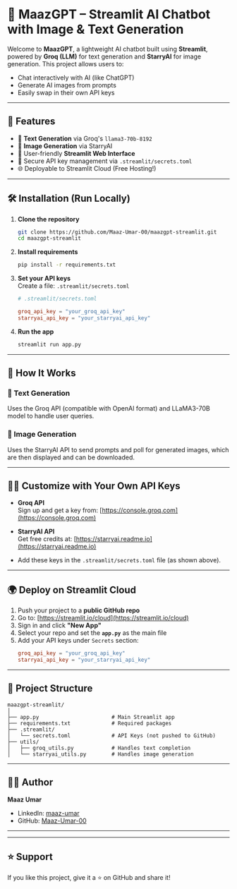 
# 🧠 MaazGPT – Streamlit AI Chatbot with Image & Text Generation

Welcome to **MaazGPT**, a lightweight AI chatbot built using **Streamlit**, powered by **Groq (LLM)** for text generation and **StarryAI** for image generation. This project allows users to:
- Chat interactively with AI (like ChatGPT)
- Generate AI images from prompts
- Easily swap in their own API keys

---

## 🚀 Features

- 🧠 **Text Generation** via Groq's `llama3-70b-8192`
- 🎨 **Image Generation** via StarryAI
- 💬 User-friendly **Streamlit Web Interface**
- 🔐 Secure API key management via `.streamlit/secrets.toml`
- 🌐 Deployable to Streamlit Cloud (Free Hosting!)



---

## 🛠️ Installation (Run Locally)

1. **Clone the repository**
   ```bash
   git clone https://github.com/Maaz-Umar-00/maazgpt-streamlit.git
   cd maazgpt-streamlit
   ```

2. **Install requirements**
   ```bash
   pip install -r requirements.txt
   ```

3. **Set your API keys**  
   Create a file: `.streamlit/secrets.toml`

   ```toml
   # .streamlit/secrets.toml

   groq_api_key = "your_groq_api_key"
   starryai_api_key = "your_starryai_api_key"
   ```

4. **Run the app**
   ```bash
   streamlit run app.py
   ```

---

## 🧠 How It Works

### 🔹 Text Generation
Uses the Groq API (compatible with OpenAI format) and LLaMA3-70B model to handle user queries.

### 🔹 Image Generation
Uses the StarryAI API to send prompts and poll for generated images, which are then displayed and can be downloaded.

---

## 🧑‍💻 Customize with Your Own API Keys

- **Groq API**  
  Sign up and get a key from: [https://console.groq.com](https://console.groq.com)

- **StarryAI API**  
  Get free credits at: [https://starryai.readme.io](https://starryai.readme.io)

- Add these keys in the `.streamlit/secrets.toml` file (as shown above).

---

## 🌍 Deploy on Streamlit Cloud

1. Push your project to a **public GitHub repo**
2. Go to: [https://streamlit.io/cloud](https://streamlit.io/cloud)
3. Sign in and click **"New App"**
4. Select your repo and set the **`app.py`** as the main file
5. Add your API keys under `Secrets` section:
   ```toml
   groq_api_key = "your_groq_api_key"
   starryai_api_key = "your_starryai_api_key"
   ```

---

## 📂 Project Structure

```text
maazgpt-streamlit/
│
├── app.py                       # Main Streamlit app
├── requirements.txt             # Required packages
├── .streamlit/
│   └── secrets.toml             # API Keys (not pushed to GitHub)
├── utils/
│   ├── groq_utils.py            # Handles text completion
│   └── starryai_utils.py        # Handles image generation
```

---

## 🙋‍♂️ Author

**Maaz Umar**  
- LinkedIn: [maaz-umar](https://www.linkedin.com/in/maaz-umar-)  
- GitHub: [Maaz-Umar-00](https://github.com/Maaz-Umar-00)

---


---

## ⭐ Support

If you like this project, give it a ⭐ on GitHub and share it!
